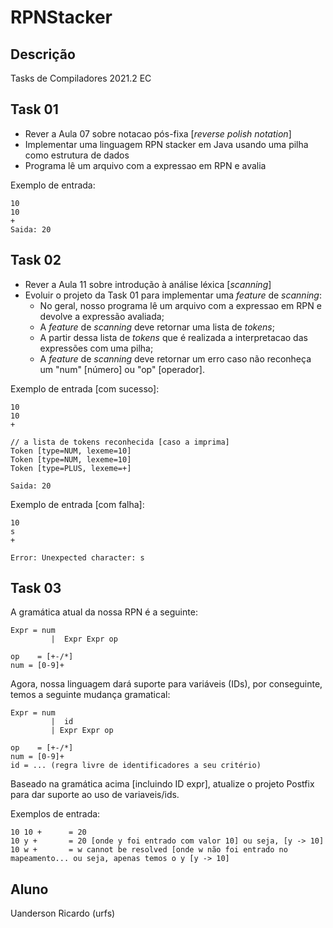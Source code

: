 # RPNStacker

## Descrição
Tasks de Compiladores 2021.2 EC

## Task 01
- Rever a Aula 07 sobre notacao pós-fixa [_reverse polish notation_]
- Implementar uma linguagem RPN stacker em Java usando uma pilha como estrutura de dados
- Programa lê um arquivo com a expressao em RPN e avalia


Exemplo de entrada:
```
10
10
+
Saida: 20
``` 

## Task 02
- Rever a Aula 11 sobre introdução à análise léxica [_scanning_]
- Evoluir o projeto da Task 01 para implementar uma _feature_ de _scanning_:
   - No geral, nosso programa lê um arquivo com a expressao em RPN e devolve a expressão avaliada;
   - A _feature_ de _scanning_ deve retornar uma lista de _tokens_;
   - A partir dessa lista de _tokens_ que é realizada a interpretacao das expressões com uma pilha;
   - A _feature_ de _scanning_ deve retornar um erro caso não reconheça um "num" [número] ou "op" [operador].

Exemplo de entrada [com sucesso]:
``` 
10
10
+

// a lista de tokens reconhecida [caso a imprima]
Token [type=NUM, lexeme=10]
Token [type=NUM, lexeme=10]
Token [type=PLUS, lexeme=+]

Saida: 20
``` 

Exemplo de entrada [com falha]:
``` 
10
s
+

Error: Unexpected character: s
``` 

## Task 03
A gramática atual da nossa RPN é a seguinte:

```
Expr = num
         |  Expr Expr op

op    = [+-/*]
num = [0-9]+
```

Agora, nossa linguagem dará suporte para variáveis (IDs), por conseguinte, temos a seguinte mudança gramatical:

```
Expr = num
         |  id
         | Expr Expr op

op    = [+-/*]
num = [0-9]+
id = ... (regra livre de identificadores a seu critério)
```

Baseado na gramática acima [incluindo ID expr], atualize o projeto Postfix para dar suporte ao uso de variaveis/ids.

Exemplos de entrada: 
``` 
10 10 +      = 20
10 y +       = 20 [onde y foi entrado com valor 10] ou seja, [y -> 10]
10 w +       = w cannot be resolved [onde w não foi entrado no mapeamento... ou seja, apenas temos o y [y -> 10]
``` 

## Aluno
Uanderson Ricardo (urfs)